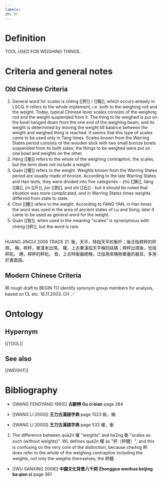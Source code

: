 ```yaml
---
labels: 
zh: 秤
---
```


# Definition
TOOL USED FOR WEIGHING THINGS.
# Criteria and general notes
## Old Chinese Criteria
1. General word for scales is chèng [[秤]] / [[稱]], which occurs already in LSCQ. It refers to the whole implement, i.e. both to the weighing rod and the weight. Today, typical Chinese lever scales consists of the weighing rod and the weight suspended from it. The thing to be weighed is put on the bowl hanged down from the one end of the weighing beam, and its weight is determined by moving the weight till balance between the weight and weighed thing is reached. It seems that this type of scales came to be used only in Tang times. Scales known from the Warring States period consists of the wooden stick with two small bronze bowls suspended from its both sides; the things to be weighed were put on one bowl and weights on the other.
2. Héng [[衡]] refers to the whole of the weighing contraption, the scales, but the term does not include a weight.
3. Quán [[權]] refers to the weight. Weights known from the Warring States period are usually made of bronze. According to the late Warring States and Han texts, they were divided into five categories - zhū [[銖]], liǎng [[兩]], jīn [[斤]], jūn [[鈞]], and shí [[石]] - but it should be noted that situation was more complicated, and in Warring States times weights differred from state to state.
4. Chuí [[錘]] refers to the weight. According to FANG YAN, in Han times the word was used in the area of ancient states of Lu and Song; later it came to be used as general word for the weight.
5. Quán [[銓]], when used in the meaning "scales" is synonymous with chèng [[秤]], but the word is rare.
## 
HUANG JINGUI 2006
TRADE 21.
衡，天平，特指天平的衡杆；後泛指桿秤的秤桿。
稱，桿秤，東漢末出現。
權，上古秦漢指天平稱的砝碼；桿秤出現後，也指秤砣。
錘，桿秤的秤砣。
銓，上古時衡器總稱，泛指用來稱物重量的器具，多用於書面語。
## Modern Chinese Criteria
秤
rough draft to BEGIN TO identify synonym group members for analysis, based on CL etc. 18.11.2003. CH ／
# Ontology

## Hypernym
[[TOOL]]
## See also
[[WEIGHT]]
# Bibliography
- [[WANG FENGYANG 1993]]
**古辭辨 Gu ci bian** page 284

- [[WANG LI 2000]]
**王力古漢語字典** page 1523
銓，稱
- [[WANG LI 2000]]
**王力古漢語字典** page 533
權，衡
1. The difference between qua2n 權 "weights" and he2ng 衡 "scales as such (without weights)". WL defines qua2n 權 as "秤（秤錘）", and this is confusing on the very core of the distinction, because che4ng 秤 does refer to the whole of the weighing contraption including the weights, not only the weights themselves, the 秤錘.
- [[WU SANXING 2008]]
**中國文化背景八千詞 Zhongguo wenhua beijing ba qian ci** page 361
